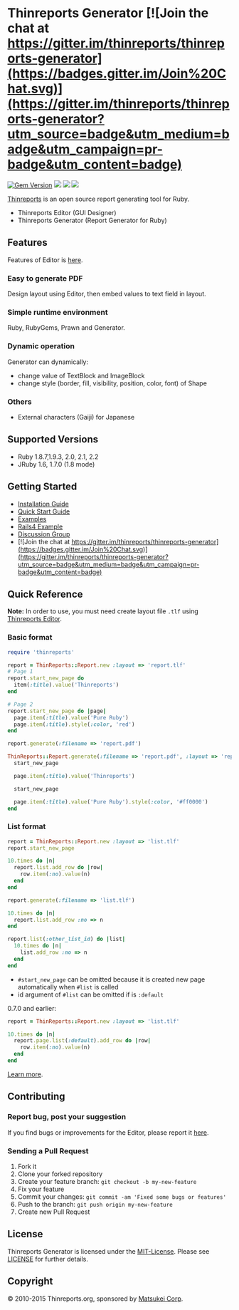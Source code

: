 # Thinreports Generator [![Join the chat at https://gitter.im/thinreports/thinreports-generator](https://badges.gitter.im/Join%20Chat.svg)](https://gitter.im/thinreports/thinreports-generator?utm_source=badge&utm_medium=badge&utm_campaign=pr-badge&utm_content=badge)

[![Gem Version](https://badge.fury.io/rb/thinreports.svg)](http://badge.fury.io/rb/thinreports)
[![](http://img.shields.io/travis/thinreports/thinreports-generator.svg?style=flat)](http://travis-ci.org/thinreports/thinreports-generator)
[![](http://img.shields.io/codeclimate/github/thinreports/thinreports-generator.svg?style=flat)](https://codeclimate.com/github/thinreports/thinreports-generator)
[![](http://img.shields.io/gemnasium/thinreports/thinreports-generator.svg?style=flat)](https://gemnasium.com/thinreports/thinreports-generator)

[Thinreports](http://www.thinreports.org) is an open source report generating tool for Ruby.

  * Thinreports Editor (GUI Designer)
  * Thinreports Generator (Report Generator for Ruby)

## Features

Features of Editor is [here](http://www.thinreports.org/features/editor/).

### Easy to generate PDF

Design layout using Editor, then embed values to text field in layout.

### Simple runtime environment

Ruby, RubyGems, Prawn and Generator.

### Dynamic operation

Generator can dynamically:

  * change value of TextBlock and ImageBlock
  * change style (border, fill, visibility, position, color, font) of Shape

### Others

  * External characters (Gaiji) for Japanese

## Supported Versions

  * Ruby 1.8.7,1.9.3, 2.0, 2.1, 2.2
  * JRuby 1.6, 1.7.0 (1.8 mode)

## Getting Started

  * [Installation Guide](http://www.thinreports.org/documentation/getting-started/installation.html)
  * [Quick Start Guide](http://www.thinreports.org/documentation/getting-started/quickstart.html)
  * [Examples](https://github.com/thinreports/thinreports-examples)
  * [Rails4 Example](https://github.com/thinreports/thinreports-rails4-example)
  * [Discussion Group](https://groups.google.com/forum/#!forum/thinreports)
  * [![Join the chat at https://gitter.im/thinreports/thinreports-generator](https://badges.gitter.im/Join%20Chat.svg)](https://gitter.im/thinreports/thinreports-generator?utm_source=badge&utm_medium=badge&utm_campaign=pr-badge&utm_content=badge)

## Quick Reference

**Note:** In order to use, you must need create layout file `.tlf` using [Thinreports Editor](http://www.thinreports.org/features/editor/).

### Basic format

```ruby
require 'thinreports'

report = ThinReports::Report.new :layout => 'report.tlf'
# Page 1
report.start_new_page do
  item(:title).value('Thinreports')
end

# Page 2
report.start_new_page do |page|
  page.item(:title).value('Pure Ruby')
  page.item(:title).style(:color, 'red')
end

report.generate(:filename => 'report.pdf')
```

```ruby
ThinReports::Report.generate(:filename => 'report.pdf', :layout => 'report.tlf') do
  start_new_page

  page.item(:title).value('Thinreports')

  start_new_page

  page.item(:title).value('Pure Ruby').style(:color, '#ff0000')
end
```

### List format

```ruby
report = ThinReports::Report.new :layout => 'list.tlf'
report.start_new_page

10.times do |n|
  report.list.add_row do |row|
    row.item(:no).value(n)
  end
end

report.generate(:filename => 'list.tlf')
```

```ruby
10.times do |n|
  report.list.add_row :no => n
end
```

```ruby
report.list(:other_list_id) do |list|
  10.times do |n|
    list.add_row :no => n
  end
end
```

  * `#start_new_page` can be omitted because it is created new page automatically when `#list` is called
  * id argument of `#list` can be omitted if is `:default`

0.7.0 and earlier:

```ruby
report = ThinReports::Report.new :layout => 'list.tlf'

10.times do |n|
  report.page.list(:default).add_row do |row|
    row.item(:no).value(n)
  end
end
```

[Learn more](http://www.thinreports.org/documentation/getting-started/quickstart.html).

## Contributing

### Report bug, post your suggestion

If you find bugs or improvements for the Editor, please report it [here](https://github.com/thinreports/thinreports-generator/issues/new).

### Sending a Pull Request

  1. Fork it
  2. Clone your forked repository
  3. Create your feature branch: `git checkout -b my-new-feature`
  4. Fix your feature
  5. Commit your changes: `git commit -am 'Fixed some bugs or features'`
  6. Push to the branch: `git push origin my-new-feature`
  7. Create new Pull Request

## License

Thinreports Generator is licensed under the [MIT-License](https://github.com/thinreports/thinreports-generator/blob/master/MIT-LICENSE).
Please see [LICENSE](https://github.com/thinreports/thinreports-generator/blob/master/LICENSE) for further details.

## Copyright

&copy; 2010-2015 Thinreports.org, sponsored by [Matsukei Corp](http://www.matsukei.co.jp).
